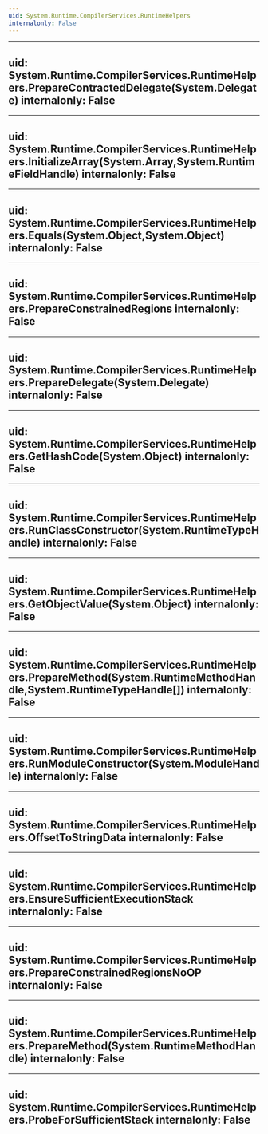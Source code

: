 ```yaml
---
uid: System.Runtime.CompilerServices.RuntimeHelpers
internalonly: False
---
```


---
uid: System.Runtime.CompilerServices.RuntimeHelpers.PrepareContractedDelegate(System.Delegate)
internalonly: False
---

---
uid: System.Runtime.CompilerServices.RuntimeHelpers.InitializeArray(System.Array,System.RuntimeFieldHandle)
internalonly: False
---

---
uid: System.Runtime.CompilerServices.RuntimeHelpers.Equals(System.Object,System.Object)
internalonly: False
---

---
uid: System.Runtime.CompilerServices.RuntimeHelpers.PrepareConstrainedRegions
internalonly: False
---

---
uid: System.Runtime.CompilerServices.RuntimeHelpers.PrepareDelegate(System.Delegate)
internalonly: False
---

---
uid: System.Runtime.CompilerServices.RuntimeHelpers.GetHashCode(System.Object)
internalonly: False
---

---
uid: System.Runtime.CompilerServices.RuntimeHelpers.RunClassConstructor(System.RuntimeTypeHandle)
internalonly: False
---

---
uid: System.Runtime.CompilerServices.RuntimeHelpers.GetObjectValue(System.Object)
internalonly: False
---

---
uid: System.Runtime.CompilerServices.RuntimeHelpers.PrepareMethod(System.RuntimeMethodHandle,System.RuntimeTypeHandle[])
internalonly: False
---

---
uid: System.Runtime.CompilerServices.RuntimeHelpers.RunModuleConstructor(System.ModuleHandle)
internalonly: False
---

---
uid: System.Runtime.CompilerServices.RuntimeHelpers.OffsetToStringData
internalonly: False
---

---
uid: System.Runtime.CompilerServices.RuntimeHelpers.EnsureSufficientExecutionStack
internalonly: False
---

---
uid: System.Runtime.CompilerServices.RuntimeHelpers.PrepareConstrainedRegionsNoOP
internalonly: False
---

---
uid: System.Runtime.CompilerServices.RuntimeHelpers.PrepareMethod(System.RuntimeMethodHandle)
internalonly: False
---

---
uid: System.Runtime.CompilerServices.RuntimeHelpers.ProbeForSufficientStack
internalonly: False
---
